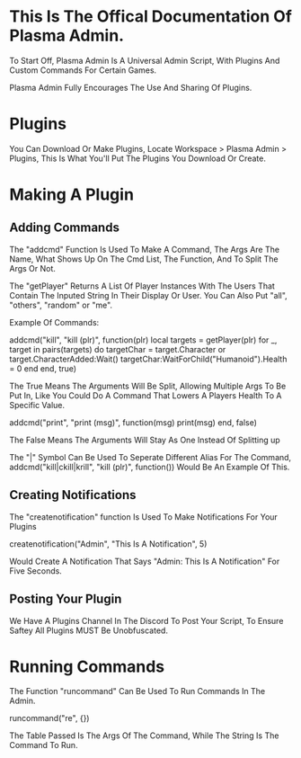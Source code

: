 # This Is The Offical Documentation Of Plasma Admin.

To Start Off, Plasma Admin Is A Universal Admin Script, With Plugins And Custom Commands For Certain Games.

Plasma Admin Fully Encourages The Use And Sharing Of Plugins.


# Plugins

You Can Download Or Make Plugins, Locate Workspace > Plasma Admin > Plugins, This Is What You'll Put The Plugins You Download Or Create.


# Making A Plugin


## Adding Commands

The "addcmd" Function Is Used To Make A Command, The Args Are The Name, What Shows Up On The Cmd List, The Function, And To Split The Args Or Not.

The "getPlayer" Returns A List Of Player Instances With The Users That Contain The Inputed String In Their Display Or User. You Can Also Put "all", "others", "random" or "me".

Example Of Commands:

addcmd("kill", "kill (plr)", function(plr)
    local targets = getPlayer(plr)
    for _, target in pairs(targets) do
       targetChar = target.Character or target.CharacterAdded:Wait()
       targetChar:WaitForChild("Humanoid").Health = 0
    end
end, true)

The True Means The Arguments Will Be Split, Allowing Multiple Args To Be Put In, Like You Could Do A Command That Lowers A Players Health To A Specific Value.

addcmd("print", "print (msg)", function(msg)
    print(msg)
end, false)

The False Means The Arguments Will Stay As One Instead Of Splitting up

The "|" Symbol Can Be Used To Seperate Different Alias For The Command, addcmd("kill|ckill|krill", "kill (plr)", function()) Would Be An Example Of This.


## Creating Notifications

The "createnotification" function Is Used To Make Notifications For Your Plugins

createnotification("Admin", "This Is A Notification", 5)

Would Create A Notification That Says "Admin: This Is A Notification" For Five Seconds.


## Posting Your Plugin

We Have A Plugins Channel In The Discord To Post Your Script, To Ensure Saftey All Plugins MUST Be Unobfuscated.


# Running Commands

The Function "runcommand" Can Be Used To Run Commands In The Admin.

runcommand("re", {})

The Table Passed Is The Args Of The Command, While The String Is The Command To Run.
